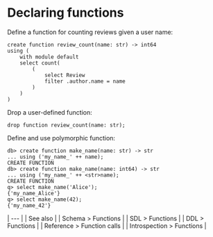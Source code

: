 # Declaring functions

Define a function for counting reviews given a user name:

```edgeql
create function review_count(name: str) -> int64
using (
    with module default
    select count(
        (
            select Review
            filter .author.name = name
        )
    )
)
```

Drop a user-defined function:

```edgeql
drop function review_count(name: str);
```

Define and use polymorphic function:

```edgeql-repl
db> create function make_name(name: str) -> str
... using ('my_name_' ++ name);
CREATE FUNCTION
db> create function make_name(name: int64) -> str
... using ('my_name_' ++ <str>name);
CREATE FUNCTION
q> select make_name('Alice');
{'my_name_Alice'}
q> select make_name(42);
{'my_name_42'}
```

| --- |
| See also |
| Schema > Functions |
| SDL > Functions |
| DDL > Functions |
| Reference > Function calls |
| Introspection > Functions |

